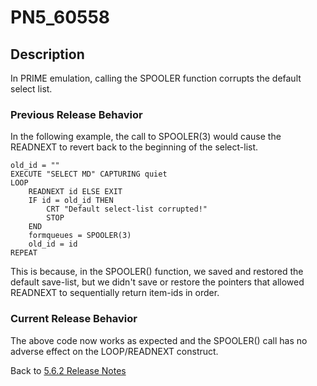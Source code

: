 # PN5_60558

<PageHeader /> 

## Description

In PRIME emulation, calling the SPOOLER function corrupts the default select list.

### Previous Release Behavior

In the following example, the call to SPOOLER(3) would cause the READNEXT to revert back to the beginning of the select-list.

```
old_id = ""
EXECUTE "SELECT MD" CAPTURING quiet
LOOP
    READNEXT id ELSE EXIT
    IF id = old_id THEN
        CRT "Default select-list corrupted!"
        STOP
    END
    formqueues = SPOOLER(3)
    old_id = id
REPEAT
```

This is because, in the SPOOLER() function, we saved and restored the default save-list, but we didn't save or restore the pointers that allowed READNEXT to sequentially return item-ids in order.

### Current Release Behavior

The above code now works as expected and the SPOOLER() call has no adverse effect on the LOOP/READNEXT construct.

Back to [5.6.2 Release Notes](./../README.md)

  
<PageFooter />
